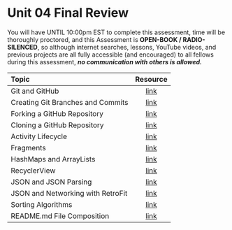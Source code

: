 # Unit 04 Final Review

You will have UNTIL 10:00pm EST to complete this assessment, time will be thoroughly proctored, and this Assessment is **OPEN-BOOK / RADIO-SILENCED**, so although internet searches, lessons, YouTube videos, and previous projects are all fully accessible (and encouraged) to all fellows during this assessment, ***no communication with others is allowed.***

|Topic|Resource|
|:-|:-:|
|Git and GitHub|[link](https://try.github.io/levels/1/challenges/1)|
|Creating Git Branches and Commits|[link](http://dont-be-afraid-to-commit.readthedocs.io/en/latest/git/commandlinegit.html)|
|Forking a GitHub Repository|[link](https://help.github.com/articles/fork-a-repo/)|
|Cloning a GitHub Repository|[link](https://help.github.com/articles/cloning-a-repository/)|
|Activity Lifecycle|[link](https://github.com/C4Q/AC-Android/tree/master/lessons/android-lifecycle)|
|Fragments|[link](https://github.com/C4Q/AC-Android/tree/master/lessons/android-fragments2/Fragments_Continued)|
|HashMaps and ArrayLists|[link](https://github.com/C4Q/AC-Android/blob/master/lessons/arrays-arraylists/arrays-ArrayLists-HashMaps/README.md)|
|RecyclerView|[link](https://github.com/C4Q/AC-Android/blob/master/lessons/recyclerview/review/README.md)|
|JSON and JSON Parsing|[link](https://github.com/C4Q/AC-Android/tree/master/lessons/json/json_parsing)|
|JSON and Networking with RetroFit|[link](https://github.com/C4Q/AC-Android/blob/master/lessons/json/json_and_retrofit/README.md)|
|Sorting Algorithms|[link](https://github.com/C4Q/AC-Android/tree/v2/DSA/sorting)|
|README.md File Composition|[link](https://github.com/adam-p/markdown-here/wiki/Markdown-Cheatsheet)|
